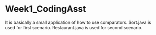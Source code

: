 # Week1_CodingAsst

It is basically a small application of how to use comparators.
Sort.java is used for first scenario.
Restaurant.java is used for second scenario.


